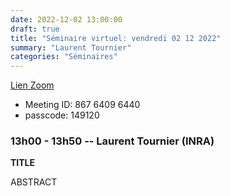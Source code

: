 ```yaml
---
date: 2022-12-02 13:00:00
draft: true
title: "Séminaire virtuel: vendredi 02 12 2022"
summary: "Laurent Tournier"
categories: "Séminaires"
---
```



[Lien Zoom](https://u-bordeaux-fr.zoom.us/j/86764096440?pwd=b01qOG04RTMvRWNOVHBYR1ZIbkVaUT09)
* Meeting ID: 867 6409 6440
* passcode: 149120 


### 13h00 - 13h50 -- Laurent Tournier (INRA)

**TITLE**

ABSTRACT
